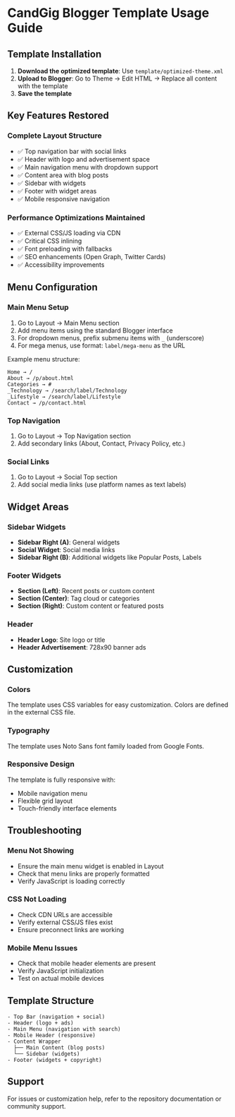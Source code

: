 # CandGig Blogger Template Usage Guide

## Template Installation

1. **Download the optimized template**: Use `template/optimized-theme.xml`
2. **Upload to Blogger**: Go to Theme → Edit HTML → Replace all content with the template
3. **Save the template**

## Key Features Restored

### Complete Layout Structure
- ✅ Top navigation bar with social links
- ✅ Header with logo and advertisement space
- ✅ Main navigation menu with dropdown support
- ✅ Content area with blog posts
- ✅ Sidebar with widgets
- ✅ Footer with widget areas
- ✅ Mobile responsive navigation

### Performance Optimizations Maintained
- ✅ External CSS/JS loading via CDN
- ✅ Critical CSS inlining
- ✅ Font preloading with fallbacks
- ✅ SEO enhancements (Open Graph, Twitter Cards)
- ✅ Accessibility improvements

## Menu Configuration

### Main Menu Setup
1. Go to Layout → Main Menu section
2. Add menu items using the standard Blogger interface
3. For dropdown menus, prefix submenu items with `_` (underscore)
4. For mega menus, use format: `label/mega-menu` as the URL

Example menu structure:
```
Home → /
About → /p/about.html
Categories → #
_Technology → /search/label/Technology
_Lifestyle → /search/label/Lifestyle
Contact → /p/contact.html
```

### Top Navigation
1. Go to Layout → Top Navigation section
2. Add secondary links (About, Contact, Privacy Policy, etc.)

### Social Links
1. Go to Layout → Social Top section
2. Add social media links (use platform names as text labels)

## Widget Areas

### Sidebar Widgets
- **Sidebar Right (A)**: General widgets
- **Social Widget**: Social media links
- **Sidebar Right (B)**: Additional widgets like Popular Posts, Labels

### Footer Widgets
- **Section (Left)**: Recent posts or custom content
- **Section (Center)**: Tag cloud or categories
- **Section (Right)**: Custom content or featured posts

### Header
- **Header Logo**: Site logo or title
- **Header Advertisement**: 728x90 banner ads

## Customization

### Colors
The template uses CSS variables for easy customization. Colors are defined in the external CSS file.

### Typography
The template uses Noto Sans font family loaded from Google Fonts.

### Responsive Design
The template is fully responsive with:
- Mobile navigation menu
- Flexible grid layout
- Touch-friendly interface elements

## Troubleshooting

### Menu Not Showing
- Ensure the main menu widget is enabled in Layout
- Check that menu links are properly formatted
- Verify JavaScript is loading correctly

### CSS Not Loading
- Check CDN URLs are accessible
- Verify external CSS/JS files exist
- Ensure preconnect links are working

### Mobile Menu Issues
- Check that mobile header elements are present
- Verify JavaScript initialization
- Test on actual mobile devices

## Template Structure

```
- Top Bar (navigation + social)
- Header (logo + ads)
- Main Menu (navigation with search)
- Mobile Header (responsive)
- Content Wrapper
  ├── Main Content (blog posts)
  └── Sidebar (widgets)
- Footer (widgets + copyright)
```

## Support

For issues or customization help, refer to the repository documentation or community support.